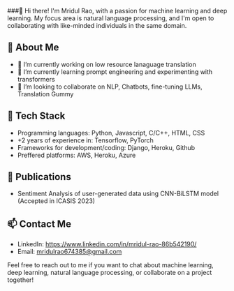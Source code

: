 ###👋 Hi there! 
I'm Mridul Rao, with a passion for machine learning and deep learning. My focus area is natural language processing, and I'm open to collaborating with like-minded individuals in the same domain. 

## 🧐 About Me
- 🔭 I’m currently working on low resource lanaguage translation
- 🌱 I’m currently learning prompt engineering and experimenting with transformers
- 👯 I’m looking to collaborate on NLP, Chatbots, fine-tuning LLMs, Translation Gummy

## 🚀 Tech Stack
- Programming languages: Python, Javascript, C/C++, HTML, CSS
- +2 years of experience in: Tensorflow, PyTorch
- Frameworks for development/coding: Django, Heroku, Github
- Preffered platforms: AWS, Heroku, Azure

## 🔖 Publications
- Sentiment Analysis of user-generated data using CNN-BiLSTM model (Accepted in ICASIS 2023)

## 📫 Contact Me
- LinkedIn: https://www.linkedin.com/in/mridul-rao-86b542190/
- Email: mridulrao674385@gmail.com

Feel free to reach out to me if you want to chat about machine learning, deep learning, natural language processing, or collaborate on a project together!
